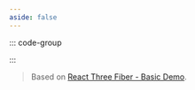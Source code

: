 ```yaml
---
aside: false
---
```


<ClientOnly>
</ClientOnly>

::: code-group
<!-- <<< ../../scripts/02-components/index.ts -->

<!-- <<< ../../scripts/02-components/cube.ts -->
:::

> Based on [React Three Fiber - Basic Demo](https://codesandbox.io/p/sandbox/rrppl0y8l4?file=%2Fsrc%2FApp.js).

<script setup lang="ts">
import { data } from './examples.data'

const scripts = data['02-components']
</script>
